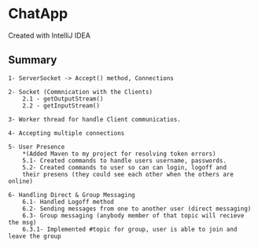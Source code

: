 # ChatApp 

Created with IntelliJ IDEA

## Summary

    1- ServerSocket -> Accept() method, Connections
    
    2- Socket (Commnication with the Clients)
        2.1 - getOutputStream()
        2.2 - getInputStream() 
        
    3- Worker thread for handle Client communicatios.
    
    4- Accepting multiple connections
    
    5- User Presence
        *(Added Maven to my project for resolving token errors)
        5.1- Created commands to handle users username, passwords.
        5.2- Created commands to user so can can login, logoff and 
        their presens (they could see each other when the others are online)
        
    6- Handling Direct & Group Messaging
        6.1- Handled Logoff method
        6.2- Sending messages from one to another user (direct messaging)
        6.3- Group messaging (anybody member of that topic will recieve the msg)
        6.3.1- Implemented #topic for group, user is able to join and leave the group